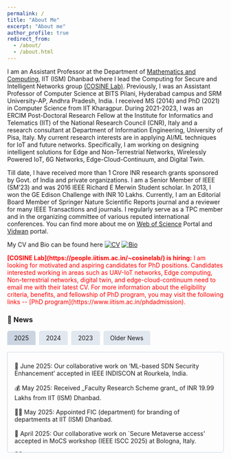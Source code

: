 ```yaml
---
permalink: /
title: "About Me"
excerpt: "About me"
author_profile: true
redirect_from: 
  - /about/
  - /about.html
---
```

I am an Assistant Professor at the Department of [Mathematics and Computing](https://www.iitism.ac.in/mathematics-and-computing), IIT (ISM) Dhanbad where I lead the Computing for Secure and Intelligent Networks group [(COSINE Lab)](https://people.iitism.ac.in/~cosinelab/). Previously, I was an Assistant Professor of Computer Science at BITS Pilani, Hyderabad campus and SRM University-AP, Andhra Pradesh, India. I received MS (2014) and PhD (2021) in Computer Science from IIT Kharagpur. During 2021-2023, I was an ERCIM Post-Doctoral Research Fellow at the Institute for Informatics and Telematics (IIT) of the National Research Council (CNR), Italy and a research consultant at Department of Information Engineering, University of Pisa, Italy. My current research interests are in applying AI/ML techniques for IoT and future networks. Specifically, I am working on designing intelligent solutions for Edge and Non-Terrestrial Networks, Wirelessly Powered IoT, 6G Networks, Edge-Cloud-Continuum, and Digital Twin.

Till date, I have received more than 1 Crore INR research grants sponsored by Govt. of India and private organizations. I am a Senior Member of IEEE (SM’23) and was 2016 IEEE Richard E Merwin Student scholar. In 2013, I won the GE Edison Challenge with INR 10 Lakhs. Currently, I am an Editorial Board Member of Springer Nature Scientific Reports journal and a reviewer for many IEEE Transactions and journals. I regularly serve as a TPC member and in the organizing committee of various reputed international conferences. You can find more about me on [Web of Science](https://www.webofscience.com/wos/author/record/AFK-0738-2022) Portal and [Vidwan](https://vidwan.inflibnet.ac.in/profile/388019) portal.

My CV and Bio can be found here [![CV](https://img.shields.io/badge/CV-blue?style=flat-square)](https://tamoghnaojha.github.io/files/Tamoghna_Sept2025.pdf) [![Bio](https://img.shields.io/badge/Bio-green?style=flat-square)](https://tamoghnaojha.github.io/files/Bio_TamoghnaOjha.txt)

<span style="color:red">
<b>[COSINE Lab](https://people.iitism.ac.in/~cosinelab/) is hiring:</b> I am looking for motivated and aspiring candidates for PhD positions. Candidates interested working in areas such as UAV-IoT networks, Edge computing, Non-terrestrial networks, digital twin, and edge-cloud-continuum need to email me with their latest CV. For more information about the eligibility criteria, benefits, and fellowship of PhD program, you may visit the following links -- [PhD program](https://www.iitism.ac.in/phdadmission).
</span>




### 📰 News
<style>
.tabs {
  display: flex;
  margin-bottom: 1rem;
  cursor: pointer;
}
.tab {
  padding: 0.5rem 1rem;
  background: #e2e8f0;
  margin-right: 0.5rem;
  border-radius: 5px 5px 0 0;
}
.tab:hover, .tab.active {
  background: #cbd5e1;
}
.tab-content {
  display: none;
  border: 1px solid #cbd5e1;
  padding: 1rem;
  border-radius: 0 5px 5px 5px;
  height: 200px;
  overflow: hidden;
  position: relative;
}
.tab-content.active {
  display: block;
}
.news-vertical-scroll {
  display: flex;
  flex-direction: column;
  animation: scroll-vertical 30s linear infinite;
}

.news-vertical-scroll:hover {
  animation-play-state: paused;
}

.news-item {
  padding: 0.5rem 0;
}
@keyframes scroll-vertical {
  0% { transform: translateY(0); }
  100% { transform: translateY(-100%); }
}
</style>

<div class="tabs">
  <div class="tab active" onclick="showTab('news2025')">2025</div>
  <div class="tab" onclick="showTab('news2024')">2024</div>
  <div class="tab" onclick="showTab('news2023')">2023</div>
  <div class="tab" onclick="showTab('olderNews')">Older News</div>
</div>

<div id="news2025" class="tab-content active">
  <div class="news-vertical-scroll">
    <div class="news-item">📢 June 2025: Our collaborative work on ‘ML-based SDN Security Enhancement’ accepted in IEEE INDISCON at Rourkela, India.</div>
    <div class="news-item">💰 May 2025: Received _Faculty Research Scheme grant_ of INR 19.99 Lakhs from IIT (ISM) Dhanbad.</div>
    <div class="news-item">🧑‍⚖️ May 2025: Appointed FIC (department) for branding of departments at IIT (ISM) Dhanbad.</div>
    <div class="news-item">📢 April 2025: Our collaborative work on `Secure Metaverse access' accepted in MoCS workshop (IEEE ISCC 2025) at Bologna, Italy.</div>
    <div class="news-item">🧑‍⚖️ April 2025: Serving as TPC member for IEEE LCN 2025.</div>
    <div class="news-item">💰 March 2025: Received research grant from TEXMiN Foundation (DST TIH).</div>
    <div class="news-item">📡 February 2025: Serving as TPC for IEEE PIMRC 2025 and VTC-Spring 2025.</div>
    <div class="news-item">📘 January 2025: Joined the editorial board of Scientific Reports (Springer Nature).</div>
  </div>
</div>

<div id="news2024" class="tab-content">
  <div class="news-vertical-scroll">
    <div class="news-item">🏆 December 2024: Best paper award at IEEE OCIT 2024. Congratulations to Amala.</div>
    <div class="news-item">🎓 December 2024: Mentor and host for ACM India Anveshan Setu program.</div>
    <div class="news-item">📡 December 2024: `Scheduling in IEEE 802.15.4-DSME' accepted in IEEE WCNC 2025 at Milan, Italy.</div>
    <div class="news-item">💼 November 2024: Received _Special Lab Establishment grant_ of INR 29.97 Lakhs from IIT (ISM) Dhanbad.</div>
    <div class="news-item">🤝 November 2024: Our collaborative work on `IEEE 802.15.4-DSME' accepted in IEEE ANTS 2024 workshop at IIT Guwahati.</div>
    <div class="news-item">🔒 October 2024: Amala's (PhD student) work on `Off-chip Based PUF' accepted in IEEE OCIT 2024.</div>
    <div class="news-item">🏫 September 2024: Joined IIT (ISM) Dhanbad as an Assistant Professor of Mathematics and Computing.</div>
    <div class="news-item">📢 July 2024: We are organizing the "<a href="https://sites.google.com/hyderabad.bits-pilani.ac.in/6-dciot">6-DCIoT: Distributed Computing in 6G IoT Networks</a>" workshop (WS4) at IEEE ANTS 2024, during 15-18 Dec, 2024 at IIT Guwahati. Submit your papers via this <a href="https://edas.info/N32434">EDAS link</a>.</div>
    <div class="news-item">🎓 Apr. 2024: Joined BITS Pilani, Hyderabad campus as an Assistant Professor of Computer Science and Information Systems.</div>
    <div class="news-item">📚 Jan. 2024: Book proposal on "Edge-enabled 6G Networking - Foundations, Technologies, and Applications" accepted. To be published by _Springer Nature_. Book in preparation. For more information check the <a href="https://edge6gbook.github.io/">book website (editor maintained)</a>.</div>
  </div>
</div>

<div id="news2023" class="tab-content">
  <div class="news-vertical-scroll">
    <div class="news-item">🛡️ Dec. 2023: <em>Indian patent granted</em> on "An Adverse Environmental Effect Resistant Seamless Wireless Sensor Network System" (Patent No. 480946).</div>
    <div class="news-item">💰 Nov. 2023: Received <em>seed research grant</em> of INR 15.24 Lakhs from SRM University-AP.</div>
    <div class="news-item">📄 July 2023: <a href="https://www.sciencedirect.com/science/article/abs/pii/S1574119223000780">UAV-WPT survey</a> accepted in <em>Elsevier PMC journal</em>.</div>
    <div class="news-item">🎖️ June 2023: Elevated to <em>IEEE Senior Member</em> grade.</div>
    <div class="news-item">🏫 Feb. 2023: Joined SRM University-AP, India as an Assistant Professor of Computer Science and Engineering.</div>
    <div class="news-item">🤝 Jan. 2023: Completed a <em>research consultancy</em> with the University of Pisa, Italy.</div>
  </div>
</div>

<div id="olderNews" class="tab-content">
  <div class="news-vertical-scroll">
    <div class="news-item">📡 Aug. 2022: <a href="https://ieeexplore.ieee.org/document/10001645">HetWeET</a> accepted in <a href="https://globecom2022.ieee-globecom.org/">IEEE GLOBECOM 2022</a></div>
    <div class="news-item">🖧 Apr. 2022: <a href="https://www.sciencedirect.com/science/article/abs/pii/S1389128622001591">MoSaBa</a> accepted in Elsevier Computer Networks.</div>
    <div class="news-item">🔋 Apr. 2022: <a href="https://ieeexplore.ieee.org/document/9821045">Battery Aging Mitigation</a> accepted in <a href="https://smartcomp.aalto.fi/">IEEE SmartComp 2022</a>.</div>
    <div class="news-item">🇮🇹 Oct. 2021: Now joined as an ERCIM fellow at IIT-CNR.</div>
    <div class="news-item">🌐 Jul. 2021: <a href="https://ieeexplore.ieee.org/document/9631530">MobiWEB</a> accepted in <a href="https://iscc2021.unipi.gr/">IEEE ISCC 2021</a>.</div>
    <div class="news-item">📘 May. 2021: <a href="https://ieeexplore.ieee.org/document/9461869">PANDA</a> accepted in IEEE System journal.</div>
    <div class="news-item">🎓 Feb. 2021: Convocated from IIT Kharagpur. Adios KGP.</div>
    <div class="news-item">🧪 Jan. 2021: Joined IIT-CNR as a PostDoctoral Research Fellow.</div>
    <div class="news-item">🌱 Jan. 2021: Survey on <a href="https://ieeexplore.ieee.org/document/9321474">IoT for Agricultural Applications</a> accepted in IEEE IoT journal.</div>
    <div class="news-item">✅ Nov. 2020: Successfully defended my PhD thesis.</div>
    <div class="news-item">🔒 Oct. 2020: <a href="https://dl.acm.org/doi/10.1145/3431390">SecRET</a> accepted in ACM Transactions on Autonomous and Adaptive Systems.</div>
    <div class="news-item">🌍 Jun. 2020: Selected for <em>ERCIM</em> Post-Doctoral fellowship.</div>
    <div class="news-item">📡 Feb. 2020: <a href="https://www.sciencedirect.com/science/article/abs/pii/S0140366419307285">SEAL</a> accepted in Computer Communications.</div>
    <div class="news-item">🎓 Jul. 2019: Graduated from Plugin cycle 2 cohort.</div>
    <div class="news-item">📶 Feb. 2019: <a href="https://ieeexplore.ieee.org/document/8643570">DVSP</a> accepted in IEEE IoT Journal.</div>
    <div class="news-item">🇹🇼 Jan. 2019: Visited Taiwan's manufacturing ecosystem (Plugin cycle 2 cohort).</div>
    <div class="news-item">🏆 Dec. 2018: Received <em>Best Conference Travel Grant</em> from IIT Kharagpur for presenting <a href="https://ieeexplore.ieee.org/document/8647815">iDVSP</a> at <a href="https://globecom2018.ieee-globecom.org/">IEEE GLOBECOM 2018</a>, Abu Dhabi, UAE.</div>
    <div class="news-item">📈 Nov. 2018: <a href="http://www.sciencedirect.com/science/article/pii/S0168169915002379">Survey on WSN for Agricultural Applications</a> is now among the most cited papers in Computers & Electronics in Agriculture Journal.</div>
    <div class="news-item">🌾 July 2018: <a href="https://ieeexplore.ieee.org/document/8647815">iDVSP</a> accepted in <a href="https://globecom2018.ieee-globecom.org/">IEEE GLOBECOM 2018</a>.</div>
    <div class="news-item">🎓 Aug. 2017: Received Institute PhD Fellowship.</div>
    <div class="news-item">☁️ Feb. 2017: <a href="http://www.sciencedirect.com/science/article/pii/S0168169916305099">Sensing-cloud</a> accepted in CompAG.</div>
    <div class="news-item">🏅 Dec. 2016: Selected as <a href="https://www.computer.org/volunteering/awards/scholarships/merwin/merwin-winners/2016-merwin-winners">IEEE Richard E Merwin Scholar</a>.</div>
    <div class="news-item">🎤 Sept. 2016: Served as the Organizing Chair for <a href="http://ewh.ieee.org/sb/kharagpur/iitkgp/TechSym2016/">IEEE TechSym 2016</a> at IEEE Student Branch IIT Kharagpur.</div>
    <div class="news-item">🔐 Sept. 2016: <a href="http://www.sciencedirect.com/science/article/pii/S1389128616303206">ENTRUST</a> accepted in Computer Networks.</div>
    <div class="news-item">📚 July 2016: <a href="http://www.sciencedirect.com/science/article/pii/S0168169915002379">WSN survey on Agricultural Applications</a> is among <em>top downloaded and cited</em> papers in Computers & Electronics in Agriculture Journal.</div>
    <div class="news-item">🌩️ July 2015: <a href="http://www.sciencedirect.com/science/article/pii/S1084804515001083#">ENTICE</a> accepted in Journal of Network and Computer Applications.</div>
    <div class="news-item">🔋 July 2015: <a href="http://ieeexplore.ieee.org/stamp/stamp.jsp?tp=&arnumber=7417591">Cloud-based Optimal Energy Forecasting</a> accepted in IEEE GLOBECOM.</div>
    <div class="news-item">📆 Sept. 2014: <a href="http://ieeexplore.ieee.org/xpl/articleDetails.jsp?reload=true&arnumber=7037771">Dynamic duty scheduling</a> accepted in IEEE CloudCom, Singapore.</div>
    <div class="news-item">📖 Aug. 2014: Biography selected for Who's Who in the World® 2015 (32nd Edition).</div>
    <div class="news-item">🎓 July 2014: Received MS from IIT Kharagpur.</div>
    <div class="news-item">📲 July 2014: <a href="http://ieeexplore.ieee.org/xpls/abs_all.jsp?arnumber=6853401&tag=1">OLTC</a> accepted in IEEE Transactions on Mobile Computing.</div>
    <div class="news-item">🚀 Feb. 2014: Co-founded SkinCurate Research.</div>
    <div class="news-item">🏆 Dec. 2013: Won GE Edison Challenge with an award of INR 10 Lakhs.</div>
    <div class="news-item">🎓 2000–2004: Scholarship from Foundation for Excellence Inc., USA.</div>
    <div class="news-item">🥇 Oct. 2002: Awarded "Ardhendu Sekhar Sarkar Memorial Prize" for securing 1st position at Block (Salboni, Paschim Medinipur) level in Secondary (Madhyamik) exam 2002.</div>
    <div class="news-item">🏅 Dec. 1999: Awarded 1st prize in Quiz Competition at Block (Salboni, Paschim Medinipur) level by Department of Youth Services and Sports, Govt. of West Bengal.</div>
  </div>
</div>

<script>
function showTab(id) {
  document.querySelectorAll('.tab').forEach(tab => tab.classList.remove('active'));
  document.querySelectorAll('.tab-content').forEach(content => content.classList.remove('active'));
  document.querySelector('.tab[onclick*="' + id + '"]').classList.add('active');
  document.getElementById(id).classList.add('active');
}
</script>

